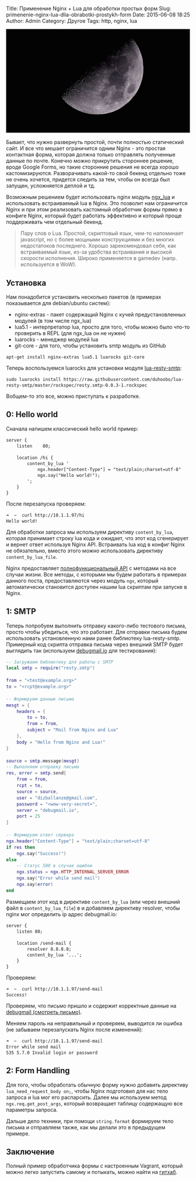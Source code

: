 Title: Применение Nginx + Lua для обработки простых форм
Slug: primenenie-nginx-lua-dlia-obrabotki-prostykh-form
Date: 2015-06-08 18:25
Author: Admin
Category: Другое
Tags: http, nginx, lua

![lua][]

Бывает, что нужно развернуть простой, почти полностью статический сайт. И все что мешает ограничится одним Nginx - это 
простая контактная форма, которая должна только отправлять полученные данные по почте. Конечно можно прикрутить стороннее 
решение, вроде Google Forms, но такие сторонние решения не всегда хорошо кастомизируются. Разворачивать какой-то свой бекенд 
отдельно тоже не очень хочется, придется следить за тем, чтобы он всегда был запущен, усложняется деплой и тд.

Возможным решением  будет использовать nginx модуль [ngx_lua](http://wiki.nginx.org/HttpLuaModule) и использовать 
встраиваемый lua в Nginx. Это позволит нам ограничится Nginx и при этом реализовать кастомный обработчик формы прямо в 
конфиге Nginx, который будет работать эффективно и который проще поддерживать чем отдельный бекенд.

> Пару слов о Lua. Простой, скриптовый язык, чем-то напоминает javascript, но с более мощными конструкциями и без многих 
недостатоков последнего. Хорошо зарекомендовал себя, как встраиваемый язык, из-за удобства встраивания и высокой скорости 
исполнения. Широко применяется в gamedev (напр. используется в WoW).

Установка
---------

Нам понадобится установить несколько пакетов (в примерах показывается для debian/ubuntu систем):

 -  nginx-extras - пакет содержащий Nginx с кучей предустановленных модулей (в том числе ngx_lua)
 -  lua5.1 - интерпретатор lua, просто для того, чтобы можно было что-то проверить в REPL (для ngx_lua он не нужен)
 -  luarocks - менеджер модулей lua
 -  git-core - для того, чтобы установить smtp модуль из GitHub

```
apt-get install nginx-extras lua5.1 luarocks git-core
```

Теперь воспользуемся luarocks для установки модуля [lua-resty-smtp](https://github.com/duhoobo/lua-resty-smtp):

```
sudo luarocks install https://raw.githubusercontent.com/duhoobo/lua-resty-smtp/master/rockspec/resty.smtp-0.0.3-1.rockspec
```

Вобщем-то это все, можно приступать к разработке.

0: Hello world
--------------

Сначала напишем классический hello world пример:

```nginx
server {
    listen    80;

    location /hi {
        content_by_lua '
            ngx.header["Content-Type"] = "text/plain;charset=utf-8"
            ngx.say("Hello world!");
        ';
    }
}
```

После перезапуска проверяем:

```
➜  ~  curl http://10.1.1.97/hi
Hello world!
```

Для обработки запроса мы используем директиву `content_by_lua`, которая принимает строку lua кода и ожидает, что этот код 
сгенерирует и вернет ответ используя Nginx API. Встраивать lua код в конфиг Nginx не обязательно, вместо этого можно использовать 
директиву `content_by_lua_file`.

Nginx предоставляет [полнофункциональный API](http://wiki.nginx.org/HttpLuaModule#Nginx_API_for_Lua) с методами на все 
случаи жизни. Все методы, с которыми мы будем работать в примерах данного поста, предоставляются через модуль `ngx`, 
который автоматически становится доступен нашим lua скриптам при запуске в Nginx.

1: SMTP
-------

Теперь попробуем выполнить отправку какого-либо тестового письма, просто чтобы убедиться, что это работает. Для отправки 
письма будем использовать установленную нами ранее библиотеку lua-resty-smtp. Примерный код скрипта отправка письма через
внешний SMTP будет выглядить так (используем [debugmail.io](https://debugmail.io/) для тестирования):

```lua
-- Загружаем библиотеку для работы с SMTP
local smtp = require("resty.smtp")

from = "<test@example.org>"
to = "<rcpt@example.org>"

-- Формируем данные письма
mesgt = {
    headers = {
        to = to,
        from = from,
        subject = "Mail from Nginx and Lua"
    },
    body = "Hello from Nginx and Lua!"
}

source = smtp.message(mesgt)
-- Выполняем отправку письма
res, error = smtp.send{
    from = from,
    rcpt = to,
    source = source,
    user = "dizballanze@gmail.com",
    password = "<wow-very-secret>",
    server = "debugmail.io",
    port = 25
}

-- Формируем ответ сервера
ngx.header["Content-Type"] = "text/plain;charset=utf-8"
if res then
    ngx.say("Success!")
else
    -- Статус 500 в случае ошибки
    ngx.status = ngx.HTTP_INTERNAL_SERVER_ERROR
    ngx.say("Error while send mail")
    ngx.say(error)
end
```

Размещаем этот код в директиве `content_by_lua` (или через внешний файл в `content_by_lua_file`) в
 и добавляем директиву resolver, чтобы nginx мог определить ip адрес debugmail.io:

```
server {
    listen 80;

    location /send-mail {
        resolver 8.8.8.8;
        content_by_lua '...';
    }
}
```

Проверяем:

```
➜  ~  curl http://10.1.1.97/send-mail
Success!
```

Проверяем, что письмо пришло и содержит корректные данные на [debugmail (смотреть письмо)](http://bit.ly/1FNrev5).

Меняем пароль на неправильный и проверяем, выводится ли ошибка (не забываем перезапускать Nginx после изменений):

```
➜  ~  curl http://10.1.1.97/send-mail
Error while send mail
535 5.7.0 Invalid login or password
```


2: Form Handling
----------------

Для того, чтобы обработать обычную форму нужно добавить директиву `lua_need_request_body on;`, чтобы 
Nginx подготовил для нас тело запроса и lua мог его распарсить. Далее мы используем метод `ngx.req.get_post_args`, который возвращает таблицу содержащую все параметры запроса.

Дальше дело техники, при помощи `string.format` формируем тело письма и отправляем также, как мы делали 
это в предыдущем примере.


Заключение
----------

Полный пример обработчика формы с настроенным Vagrant, который можно легко запустить самому и потыкать, 
можно найти на [гитхаб](https://github.com/dizballanze/nginx-lua-contact).


  [lua]: /media/2015/6/lua.jpg